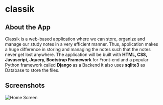 # classik

## About the App
Classik is a web-based application where we can store, organize and manage our study notes in a very efficient manner. Thus, application makes a huge difference in storing and managing the notes such that the notes never get lost anywhere. The application will be built with **HTML, CSS, Javascript, Jquery, Bootstrap Framework** for Front-end and a popular Python framework called **Django** as a Backend it also uses **sqlite3** as Database to store the files.

## Screenshots

![Home Screen](screenshots/homescreen/468x300?text=Homescreen)

  
